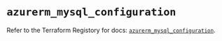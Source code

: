 # `azurerm_mysql_configuration`

Refer to the Terraform Registory for docs: [`azurerm_mysql_configuration`](https://www.terraform.io/docs/providers/azurerm/r/mysql_configuration).
